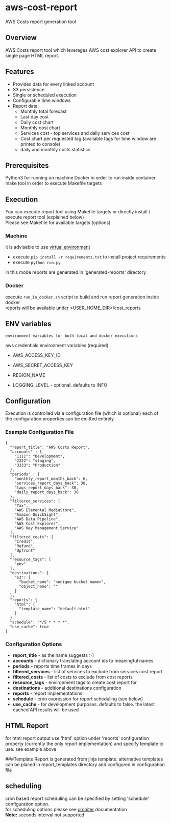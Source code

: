 # aws-cost-report
AWS Costs report generation tool 

## Overview

AWS Costs report tool which leverages AWS cost explorer API to create single page HTML report.<br>

## Features
* Provides data for every linked account
* S3 persistence 
* Single or scheduled execution
* Configurable time windows
* Report data:
  - Monthly total forecast
  - Last day cost
  - Daily cost chart
  - Monthly cost chart 
  - Services cost - top services and daily services cost
  - Cost chart per requested tag (available tags for time window are printed to console)
  - daily and monthly costs statistics 

## Prerequisites

Python3 for running on machine
Docker in order to run inside container
make tool in order to execute Makefile targets

## Execution

You can execute report tool using Makefile targets or directly install / execute report tool (explained below)<br>
Please see Makefile for available targets (options)

### Machine
it is advisable to use [virtual environment](https://docs.python.org/3/library/venv.html)
* execute ```pip install -r requirements.txt``` to install project requirements<br>
* execute ```python run.py ```<br>

in this mode reports are generated in 'generated-reports' directory

### Docker
execute ```run_in_docker.sh``` script to build and run report generation inside docker<br>
reports will be available under <USER_HOME_DIR>/cost_reports


## ENV variables
    environment variables for both local and docker executions
aws credentials environment variables (required):
* AWS_ACCESS_KEY_ID 
* AWS_SECRET_ACCESS_KEY
* REGION_NAME

* LOGGING_LEVEL - optional. defaults to INFO

## Configuration

Execution is controlled via a configuration file (which is optional)
each of the configuration properties can be emitted entirely

### Example Configuration File
```
{
  "report_title": "AWS Costs Report",
  "accounts" : {
    "1111": "Development",
    "2222": "staging",
    "3333": "Production"
  },
  "periods" : {
    "monthly_report_months_back": 6,
    "services_report_days_back": 30,
    "tags_report_days_back": 30,
    "daily_report_days_back": 30
  },
  "filtered_services": [
    "Tax",
    "AWS Elemental MediaStore",
    "Amazon QuickSight",
    "AWS Data Pipeline",
    "AWS Cost Explorer",
    "AWS Key Management Service"
  ],
  "filtered_costs": [
    "Credit",
    "Refund",
    "Upfront"
  ],
  "resource_tags": [
    "env"
  ],
  "destinations": {
    "s3": {
      "bucket_name": "<unique bucket name>",
      "object_name": ""
    }
  },
  "reports": {
    "html": {
      "template_name": "default.html"
    }
  }
  "schedule": "*/5 * * * *",
  "use_cache": true
}
```
### Configuration Options
* **report_title** - as the name suggests :-)
* **accounts** - dictionary translating account ids to meaningful names
* **periods** - reports time frames in days
* **filtered_services** - list of services to exclude from services cost report
* **filtered_costs** - list of costs to exclude from cost reports
* **resource_tags** - environment tags to create cost report for
* **destinations** - additional destinations configuration
* **reports** - report implementations. 
* **schedule** - cron expression for report scheduling (see below)
* **use_cache** - for development purposes. defaults to false. the latest cached API results will be used

## HTML Report
for html report output use 'html' option under 'reports' configuration property (currently the only report implementation)
and specify template to use. see example above

###Template
Report is generated from jinja template. alternative templates can be placed in report_templates
directory and configured in configuration file

## scheduling
cron based report scheduling can be specified by setting 'schedule' configuration option. <br>
for scheduling options please see [croniter](https://pypi.org/project/croniter/) documentation<br>
<b>Note:</b> seconds interval not supported
